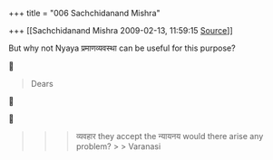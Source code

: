 +++
title = "006 Sachchidanand Mishra"

+++
[[Sachchidanand Mishra	2009-02-13, 11:59:15 [Source](https://groups.google.com/g/bvparishat/c/hZqpk6y2ROg)]]



But why not Nyaya प्रमाणव्यवस्था can be useful for this purpose?  
  



> Dears  
>   
> > 
> > 





> 
> > 
> > > व्यवहार they accept the न्यायनय would there arise any problem? > > Varanasi  
> >   
> > 
> > 

